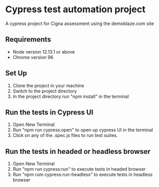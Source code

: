 # **Cypress test automation project**
A cypress project for Cigna assessment using the demoblaze.com site

## **Requirements**
- Node version 12.13.1 or above
- Chrome version 96

## **Set Up**
1. Clone the project in your machine
2. Switch to the project directory 
4. In the project directory run "npm install" in the terminal

## **Run the tests in Cypress UI**
1. Open New Terminal
1. Run "npm run cypress:open" to open up cypress UI in the terminal
2. Click on any of the .spec.js files to run test suites.

## **Run the tests in headed or headless browser**
1. Open New Terminal
1. Run "npm run cypress:run" to execute tests in headed browser
2. Run "npm rum cypress:run-headless" to execute tests in headless browser
